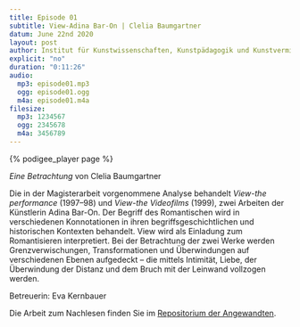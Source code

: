 ```yaml
---
title: Episode 01
subtitle: View-Adina Bar-On | Clelia Baumgartner
datum: June 22nd 2020
layout: post
author: Institut für Kunstwissenschaften, Kunstpädagogik und Kunstvermittlung
explicit: "no"
duration: "0:11:26"
audio:
  mp3: episode01.mp3
  ogg: episode01.ogg
  m4a: episode01.m4a
filesize:
  mp3: 1234567
  ogg: 2345678
  m4a: 3456789
---
```


{% podigee_player page %}

_Eine Betrachtung_ von Clelia Baumgartner

Die in der Magisterarbeit vorgenommene Analyse behandelt _View-the performance_ (1997–98) und _View-the Videofilms_ (1999), zwei Arbeiten der Künstlerin Adina Bar-On. Der Begriff des Romantischen wird in verschiedenen Konnotationen in ihren begriffsgeschichtlichen und historischen Kontexten behandelt. View wird als Einladung zum Romantisieren interpretiert. Bei der Betrachtung der zwei Werke werden Grenzverwischungen, Transformationen und Überwindungen auf verschiedenen Ebenen aufgedeckt – die mittels Intimität, Liebe, der Überwindung der Distanz und dem Bruch mit der Leinwand vollzogen werden.

Betreuerin: Eva Kernbauer

Die Arbeit zum Nachlesen finden Sie im [Repositorium der Angewandten](http://phaidra.bibliothek.uni-ak.ac.at/o:35311).
